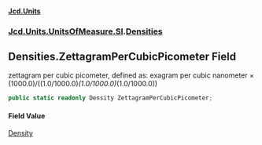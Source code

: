 #### [Jcd.Units](index.md 'index')
### [Jcd.Units.UnitsOfMeasure.SI](Jcd.Units.UnitsOfMeasure.SI.md 'Jcd.Units.UnitsOfMeasure.SI').[Densities](Densities.md 'Jcd.Units.UnitsOfMeasure.SI.Densities')

## Densities.ZettagramPerCubicPicometer Field

zettagram per cubic picometer, defined as: exagram per cubic nanometer × (1000.0)/((1.0/1000.0)*(1.0/1000.0)*(1.0/1000.0))

```csharp
public static readonly Density ZettagramPerCubicPicometer;
```

#### Field Value
[Density](Density.md 'Jcd.Units.UnitTypes.Density')